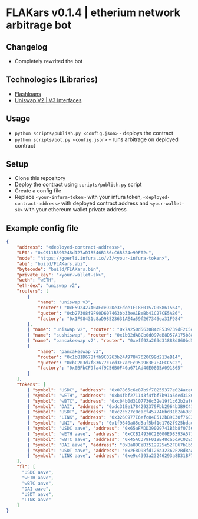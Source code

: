 # FLAKars v0.1.4 | etherium network arbitrage bot
## Changelog
- Completely rewrited the bot
## Technologies (Libraries)
- <a href="https://aave.com">Flashloans</a>
- <a href="https://uniswap.org">Uniswap V2 | V3 Interfaces</a>
## Usage
- `python scripts/publish.py <config.json>` - deploys the contract
- `python scripts/bot.py <config.json>` - runs arbitrage on deployed contract
## Setup
- Clone this repository
- Deploy the contract using `scripts/publish.py` script
- Create a config file
- Replace `<your-infura-token>` with your infura token, `<deployed-contract-address>` with deployed contract address and `<your-wallet-sk>` with your ethereum wallet private address
## Example config file
```json
{
    "address": "<deployed-contract-address>",
    "LPA": "0xC911B590248d127aD18546B186cC6B324e99F02c",
    "node": "https://goerli.infura.io/v3/<your-infura-token>",
    "abi": "build/FLAKars.abi",
    "bytecode": "build/FLAKars.bin",
    "private_key": "<your-wallet-sk>",
    "weth": "wETH",
    "eth-dex": "uniswap v2",
    "routers": [
        {
            "name": "uniswap v3",
            "router": "0xE592427A0AEce92De3Edee1F18E0157C05861564",
            "quoter": "0xb27308f9F90D607463bb33eA1BeBb41C27CE5AB6",
            "factory": "0x1F98431c8aD98523631AE4a59f267346ea31F984"
        },
        { "name": "uniswap v2", "router": "0x7a250d5630B4cF539739dF2C5dAcb4c659F2488D" },
        { "name": "sushiswap", "router": "0x1b02dA8Cb0d097eB8D57A175b88c7D8b47997506" },
        { "name": "pancakeswap v2", "router": "0xeff92a263d31888d860bd50809a8d171709b7b1c" },
        {
            "name": "pancakeswap v3",
            "router": "0x1b81D678ffb9C0263b24A97847620C99d213eB14",
            "quoter": "0xbC203d7f83677c7ed3F7acEc959963E7F4ECC5C2",
            "factory": "0x0BFbCF9fa4f9C56B0F40a671Ad40E0805A091865"
        }
    ],
    "tokens": [
        { "symbol": "USDC", "address": "0x07865c6e87b9f70255377e024ace6630c1eaa37f" },
        { "symbol": "wETH", "address": "0xb4fbf271143f4fbf7b91a5ded31805e42b2208d6" },
        { "symbol": "wBTC", "address": "0xc04b0d3107736c32e19f1c62b2af67be61d63a05" },
        { "symbol": "DAI", "address": "0xdc31Ee1784292379Fbb2964b3B9C4124D8F89C60" },
        { "symbol": "USDT", "address": "0xc2c527c0cacf457746bd31b2a698fe89de2b6d49" },
        { "symbol": "LINK", "address": "0x326C977E6efc84E512bB9C30f76E30c160eD06FB" },
        { "symbol": "UNI", "address": "0x1f9840a85d5af5bf1d1762f925bdaddc4201f984" },
        { "symbol": "USDC aave", "address": "0x65aFADD39029741B3b8f0756952C74678c9cEC93" },
        { "symbol": "wETH aave", "address": "0xCCB14936C2E000ED8393A571D15A2672537838Ad" },
        { "symbol": "wBTC aave", "address": "0x45AC379F019E48ca5dAC02E54F406F99F5088099" },
        { "symbol": "DAI aave", "address": "0xBa8DCeD3512925e52FE67b1b5329187589072A55" },
        { "symbol": "USDT aave", "address": "0x2E8D98fd126a32362F2Bd8aA427E59a1ec63F780" },
        { "symbol": "LINK aave", "address": "0xe9c4393a23246293a8D31BF7ab68c17d4CF90A29" }
    ],
    "fl": [
      "USDC aave",
      "wETH aave",
      "wBTC aave",
      "DAI aave",
      "USDT aave",
      "LINK aave"
    ]
}
``` 